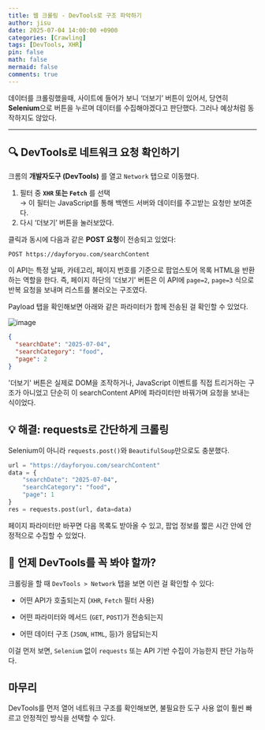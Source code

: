 ```yaml
---
title: 웹 크롤링 - DevTools로 구조 파악하기
author: jisu
date: 2025-07-04 14:00:00 +0900
categories: [Crawling]
tags: [DevTools, XHR]
pin: false
math: false
mermaid: false
comments: true
---
```


데이터를 크롤링했을때, 사이트에 들어가 보니 ‘더보기’ 버튼이 있어서,
당연히 **Selenium**으로 버튼을 누르며 데이터를 수집해야겠다고 판단했다.
그러나 예상처럼 동작하지도 않았다.

---

## 🔍 DevTools로 네트워크 요청 확인하기

크롬의 **개발자도구 (DevTools)** 를 열고 `Network` 탭으로 이동했다.

1. 필터 중 **`XHR` 또는 `Fetch`** 를 선택  
   → 이 필터는 JavaScript를 통해 백엔드 서버와 데이터를 주고받는 요청만 보여준다.
2. 다시 ‘더보기’ 버튼을 눌러보았다.


클릭과 동시에 다음과 같은 **POST 요청**이 전송되고 있었다:

```
POST https://dayforyou.com/searchContent
```
이 API는 특정 날짜, 카테고리, 페이지 번호를 기준으로 팝업스토어 목록 HTML을 반환하는 역할을 한다.
즉, 페이지 하단의 '더보기' 버튼은 이 API에 `page=2`, `page=3` 식으로 반복 요청을 보내며 리스트를 불러오는 구조였다.

Payload 탭을 확인해보면 아래와 같은 파라미터가 함께 전송된 걸 확인할 수 있었다.

![image](https://github.com/user-attachments/assets/e7c13b02-0841-435e-a10b-37a45efe44c8)

```json
{
  "searchDate": "2025-07-04",
  "searchCategory": "food",
  "page": 2
}
```

'더보기' 버튼은 실제로 DOM을 조작하거나, JavaScript 이벤트를 직접 트리거하는 구조가 아니었고
단순히 이 searchContent API에 파라미터만 바꿔가며 요청을 보내는 식이었다.


## 💡 해결: requests로 간단하게 크롤링
Selenium이 아니라 `requests.post()`와 `BeautifulSoup`만으로도 충분했다.

```python
url = "https://dayforyou.com/searchContent"
data = {
    "searchDate": "2025-07-04",
    "searchCategory": "food",
    "page": 1
}
res = requests.post(url, data=data)
```

페이지 파라미터만 바꾸면 다음 목록도 받아올 수 있고,
팝업 정보를 짧은 시간 안에 안정적으로 수집할 수 있었다.

## 📌 언제 DevTools를 꼭 봐야 할까?
크롤링을 할 때 `DevTools > Network` 탭을 보면 이런 걸 확인할 수 있다:

- 어떤 API가 호출되는지 (`XHR`, `Fetch` 필터 사용)

- 어떤 파라미터와 메서드 (`GET`, `POST`)가 전송되는지

- 어떤 데이터 구조 (`JSON`, `HTML`, 등)가 응답되는지


이걸 먼저 보면, `Selenium` 없이 `requests` 또는 API 기반 수집이 가능한지 판단 가능하다.


## 마무리
DevTools를 먼저 열어 네트워크 구조를 확인해보면,
불필요한 도구 사용 없이 훨씬 빠르고 안정적인 방식을 선택할 수 있다.

